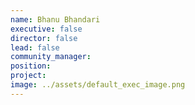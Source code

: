 ```yaml
---
name: Bhanu Bhandari
executive: false
director: false
lead: false
community_manager:   
position:  
project:  
image: ../assets/default_exec_image.png
---
```

